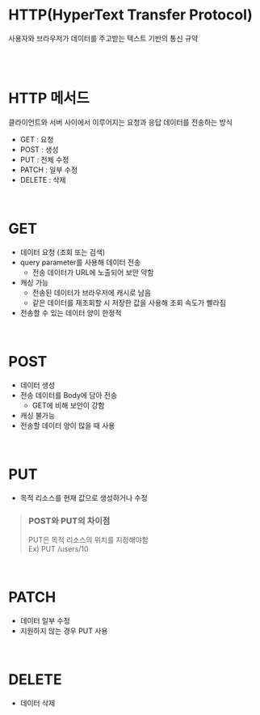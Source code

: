 # HTTP(HyperText Transfer Protocol)
사용자와 브라우저가 데이터를 주고받는 텍스트 기반의 통신 규약

<br><br>

# HTTP 메서드
클라이언트와 서버 사이에서 이루어지는 요청과 응답 데이터를 전송하는 방식

- GET : 요청
- POST : 생성
- PUT : 전체 수정
- PATCH : 일부 수정
- DELETE : 삭제

<br>

# GET
- 데이터 요청 (조회 또는 검색)
- query parameter를 사용해 데이터 전송
  - 전송 데이터가 URL에 노출되어 보안 약함
- 캐싱 가능
  - 전송된 데이터가 브라우저에 캐시로 남음 
  - 같은 데이터를 재조회할 시 저장한 값을 사용해 조회 속도가 빨라짐
- 전송할 수 있는 데이터 양이 한정적

<br>

# POST
- 데이터 생성
- 전송 데이터를 Body에 담아 전송
  - GET에 비해 보안이 강함
- 캐싱 불가능
- 전송할 데이터 양이 많을 때 사용

<br>

# PUT
- 목적 리소스를 현재 값으로 생성하거나 수정
> ### POST와 PUT의 차이점
> PUT은 목적 리소스의 위치를 지정해야함  
> Ex) PUT /users/10

<br>

# PATCH
- 데이터 일부 수정
- 지원하지 않는 경우 PUT 사용

<br>

# DELETE
- 데이터 삭제